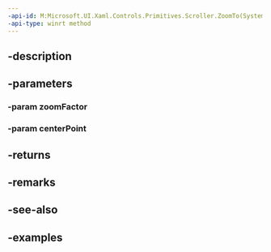 ```yaml
---
-api-id: M:Microsoft.UI.Xaml.Controls.Primitives.Scroller.ZoomTo(System.Single,Windows.Foundation.IReference{Windows.Foundation.Numerics.Vector2})
-api-type: winrt method
---
```


## -description

## -parameters

### -param zoomFactor

### -param centerPoint

## -returns

## -remarks

## -see-also

## -examples


